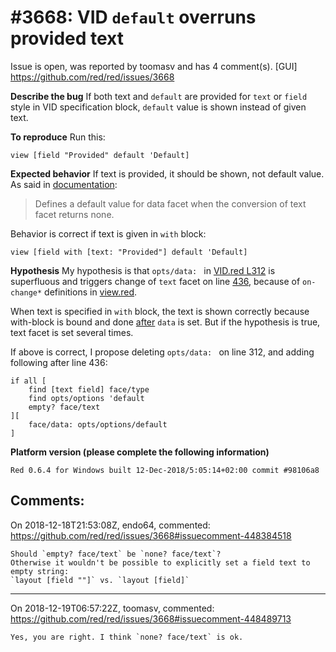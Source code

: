 
#3668: VID `default` overruns provided text
================================================================================
Issue is open, was reported by toomasv and has 4 comment(s).
[GUI]
<https://github.com/red/red/issues/3668>

**Describe the bug**
If both text and `default` are provided for `text` or `field` style in VID specification block, `default` value is shown instead of given text.

**To reproduce**
Run this:
```
view [field "Provided" default 'Default]
```

**Expected behavior**
If text is provided, it should be shown, not default value. As said in [documentation](https://doc.red-lang.org/en/vid.html#_default):

> Defines a default value for data facet when the conversion of text facet returns none.

Behavior is correct if text is given in `with` block:
```
view [field with [text: "Provided"] default 'Default]
```

**Hypothesis**
My hypothesis is that `opts/data: ` in [VID.red L312](https://github.com/red/red/blob/master/modules/view/VID.red#L312) is superfluous and triggers change of `text` facet on line [436](https://github.com/red/red/blob/master/modules/view/VID.red#L436), because of `on-change*` definitions in [view.red](https://github.com/red/red/blob/master/modules/view/view.red#L442).

When text is specified in `with` block, the text is shown correctly because with-block is bound and done [after](https://github.com/red/red/blob/master/modules/view/VID.red#L473) `data` is set. But if the hypothesis is true, text facet is set several times.

If above is correct, I propose deleting `opts/data: ` on line 312, and adding following after line 436:
```
if all [
	find [text field] face/type	
	find opts/options 'default 
	empty? face/text
][
	face/data: opts/options/default
]
```

**Platform version (please complete the following information)**
```
Red 0.6.4 for Windows built 12-Dec-2018/5:05:14+02:00 commit #98106a8
```


Comments:
--------------------------------------------------------------------------------

On 2018-12-18T21:53:08Z, endo64, commented:
<https://github.com/red/red/issues/3668#issuecomment-448384518>

    Should `empty? face/text` be `none? face/text`?
    Otherwise it wouldn't be possible to explicitly set a field text to empty string:
    `layout [field ""]` vs. `layout [field]`

--------------------------------------------------------------------------------

On 2018-12-19T06:57:22Z, toomasv, commented:
<https://github.com/red/red/issues/3668#issuecomment-448489713>

    Yes, you are right. I think `none? face/text` is ok.

